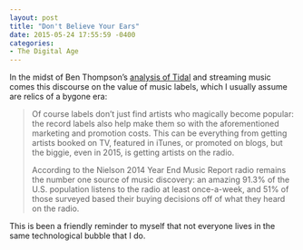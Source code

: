 ```yaml
---
layout: post
title: "Don't Believe Your Ears"
date: 2015-05-24 17:55:59 -0400
categories: 
- The Digital Age
---
```


In the midst of Ben Thompson’s [analysis of Tidal](http://stratechery.com/2015/tidal-future-music/) and streaming music comes this discourse on the value of music labels, which I usually assume are relics of a bygone era:

> Of course labels don’t just find artists who magically become popular: the record labels also help make them so with the aforementioned marketing and promotion costs. This can be everything from getting artists booked on TV, featured in iTunes, or promoted on blogs, but the biggie, even in 2015, is getting artists on the radio. 
>
> According to the Nielson 2014 Year End Music Report radio remains the number one source of music discovery: an amazing 91.3% of the U.S. population listens to the radio at least once-a-week, and 51% of those surveyed based their buying decisions off of what they heard on the radio.

This is been a friendly reminder to myself that not everyone lives in the same technological bubble that I do.